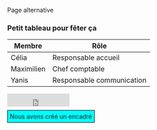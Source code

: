 Page alternative

### Petit tableau pour fêter ça

| **Membre** | **Rôle**                  |
|------------|---------------------------|
| Célia      | Responsable accueil       |
| Maximilien | Chef comptable            |
| Yanis      | Responsable communication |

<embed src="https://www.youtube.com/watch?v=dQw4w9WgXcQ" autostart="false" height="30" width="144" />

<span class="encadré">Nous avons créé un encadré</span>

<style>
	.encadré{ border: 1px solid black; padding: 5px;
	          background-color : cyan; }
</style>